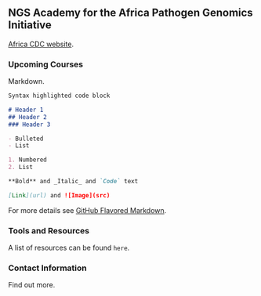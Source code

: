 ## NGS Academy for the Africa Pathogen Genomics Initiative

[Africa CDC website](https://github.com/uct-cbio/ngs-academy/edit/main/docs/index.md).


### Upcoming Courses

Markdown.

```markdown
Syntax highlighted code block

# Header 1
## Header 2
### Header 3

- Bulleted
- List

1. Numbered
2. List

**Bold** and _Italic_ and `Code` text

[Link](url) and ![Image](src)
```

For more details see [GitHub Flavored Markdown](https://guides.github.com/features/mastering-markdown/).

### Tools and Resources

A list of resources can be found `here`.

### Contact Information

Find out more.
